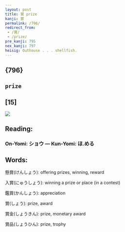 ```yaml
---
layout: post
title: 賞 prize
kanji: 賞
permalink: /796/
redirect_from:
 - /賞/
 - /prize/
pre_kanji: 795
nex_kanji: 797
heisig: Outhouse . . . shellfish.
---
```


## {796}

## `prize`

## [15]

<div class="stroke"><img src="E8B39E.png" /></div>

## Reading:

### On-Yomi: ショウ &mdash; Kun-Yomi: ほ.める

## Words:

懸賞(けんしょう): offering prizes, winning, reward

入賞(にゅうしょう): winning a prize or place (in a contest)

鑑賞(かんしょう): appreciation

賞(しょう): prize, award

賞金(しょうきん): prize, monetary award

賞品(しょうひん): prize, trophy
